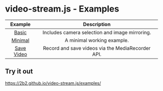 # video-stream.js - Examples

| Example                   | Description                                       |
|:-------------------------:|:-------------------------------------------------:|
| [Basic](./basic.html)     | Includes camera selection and image mirroring.    |
| [Minimal](./minimal.html) | A minimal working example.                        |
| [Save Video](./save.html) | Record and save videos via the MediaRecorder API. |

## Try it out
<https://2b2.github.io/video-stream.js/examples/>